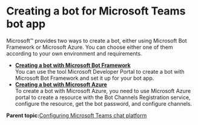 # Creating a bot for Microsoft Teams bot app

Microsoft™ provides two ways to create a bot, either using Microsoft Bot Framework or Microsoft Azure. You can choose either one of them according to your own environment and requirements.

-   **[Creating a bot with Microsoft Bot Framework](chatops_prerequisite_framework_bot.md)**  
You can use the tool Microsoft Developer Portal to create a bot with Microsoft Bot Framework and set it up for your bot app.
-   **[Creating a bot with Microsoft Azure](chatops_prerequisite_azure_bot.md)**  
To create a bot with Microsoft Azure, you need to use Microsoft Azure portal to create a resource with the Bot Channels Registration service, configure the resource, get the bot password, and configure channels.

**Parent topic:**[Configuring Microsoft Teams chat platform](chatops_prerequisite_teams_users.md)

